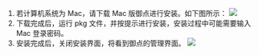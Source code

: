 1. 若计算机系统为 Mac，请下载 Mac 版御点进行安装。如下图所示：
![](https://main.qcloudimg.com/raw/a9078823fd2ab95cc661d4d95d196d2f.png)
2. 下载完成后，运行 pkg 文件，并按提示进行安装，安装过程中可能需要输入 Mac 登录密码。
3. 安装完成后，关闭安装界面，将看到御点的管理界面。
![](https://main.qcloudimg.com/raw/7df00c4605817eaec822d735b288642f.png)
